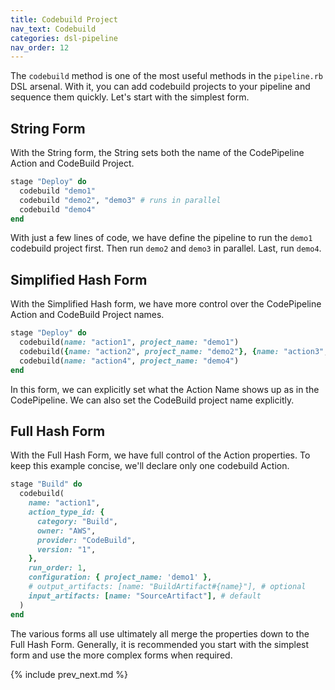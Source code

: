 ```yaml
---
title: Codebuild Project
nav_text: Codebuild
categories: dsl-pipeline
nav_order: 12
---
```


The `codebuild` method is one of the most useful methods in the `pipeline.rb` DSL arsenal.  With it, you can add codebuild projects to your pipeline and sequence them quickly.  Let's start with the simplest form.

## String Form

With the String form, the String sets both the name of the CodePipeline Action and CodeBuild Project.

```ruby
stage "Deploy" do
  codebuild "demo1"
  codebuild "demo2", "demo3" # runs in parallel
  codebuild "demo4"
end
```

With just a few lines of code, we have define the pipeline to run the `demo1` codebuild project first.  Then run `demo2` and `demo3` in parallel. Last, run `demo4`.

## Simplified Hash Form

With the Simplified Hash form, we have more control over the CodePipeline Action and CodeBuild Project names.

```ruby
stage "Deploy" do
  codebuild(name: "action1", project_name: "demo1")
  codebuild({name: "action2", project_name: "demo2"}, {name: "action3", project_name: "demo3"}) # runs in parallel
  codebuild(name: "action4", project_name: "demo4")
end
```

In this form, we can explicitly set what the Action Name shows up as in the CodePipeline. We can also set the CodeBuild project name explicitly.

## Full Hash Form

With the Full Hash Form, we have full control of the Action properties.  To keep this example concise, we'll declare only one codebuild Action.

```ruby
stage "Build" do
  codebuild(
    name: "action1",
    action_type_id: {
      category: "Build",
      owner: "AWS",
      provider: "CodeBuild",
      version: "1",
    },
    run_order: 1,
    configuration: { project_name: 'demo1' },
    # output_artifacts: [name: "BuildArtifact#{name}"], # optional
    input_artifacts: [name: "SourceArtifact"], # default
  )
end
```

The various forms all use ultimately all merge the properties down to the Full Hash Form.  Generally, it is recommended you start with the simplest form and use the more complex forms when required.

{% include prev_next.md %}